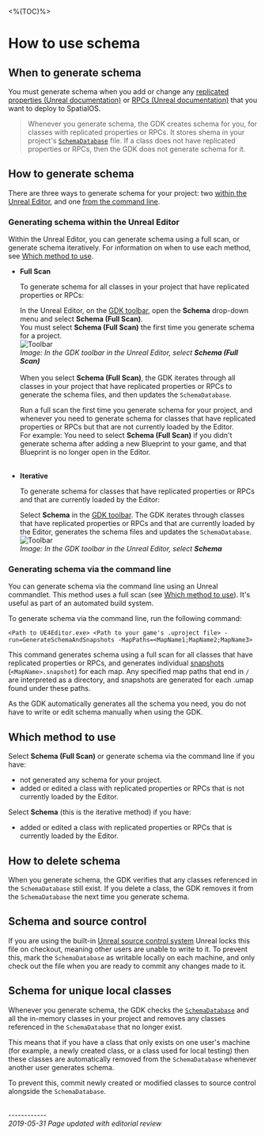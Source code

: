 <%(TOC)%>

# How to use schema

## When to generate schema

You must generate schema when you add or change any [replicated properties (Unreal documentation)](https://docs.unrealengine.com/en-US/Gameplay/Networking/Actors/Properties) or [RPCs (Unreal documentation)](https://docs.unrealengine.com/en-us/Gameplay/Networking/Actors/RPCs) that you want to deploy to SpatialOS.

> Whenever you generate schema, the GDK creates schema for you, for classes with replicated properties or RPCs. It stores shema in your project's [`SchemaDatabase`]({{urlRoot}}/content/glossary#schemadatabase) file. If a class does not have replicated properties or RPCs, then the GDK does not generate schema for it.

## How to generate schema

There are three ways to generate schema for your project: two [within the Unreal Editor](#generating-schema-within-the-unreal-editor), and one [from the command line](#generating-schema-via-the-command-line).

### Generating schema within the Unreal Editor
Within the Unreal Editor, you can generate schema using a full scan, or generate schema iteratively. For information on when to use each method, see [Which method to use](#which-method-to-use).

* **Full Scan** 

    To generate schema for all classes in your project that have replicated properties or RPCs:<br/>

    In the Unreal Editor, on the [GDK toolbar]({{urlRoot}}/content/toolbars#buttons), open the **Schema** drop-down menu and select **Schema (Full Scan)**.<br/> You must select **Schema (Full Scan)** the first time you generate schema for a project. 
    <br/> ![Toolbar]({{assetRoot}}assets/screen-grabs/toolbar/schema-button-full-scan.png)<br/>
    _Image: In the GDK toolbar in the Unreal Editor, select **Schema (Full Scan)**_<br/>
    <br/>When you select **Schema (Full Scan)**, the GDK iterates through all classes in your project that have replicated properties or RPCs to generate the schema files, and then updates the `SchemaDatabase`. <br/>

    Run a full scan the first time you generate schema for your project, and whenever you need to generate schema for classes that have replicated properties or RPCs but that are not currently loaded by the Editor.<br/>For example: You need to select **Schema (Full Scan)** if you didn't generate schema after adding a new Blueprint to your game, and that Blueprint is no longer open in the Editor.<br/><br/>

* **Iterative**

    To generate schema for classes that have replicated properties or RPCs and that are currently loaded by the Editor: <br/>

    Select **Schema** in the [GDK toolbar]({{urlRoot}}/content/toolbars#buttons). The GDK iterates through classes that have replicated properties or RPCs and that are currently loaded by the Editor, generates the schema files and updates the `SchemaDatabase`.<br/>
    ![Toolbar]({{assetRoot}}assets/screen-grabs/toolbar/schema-button.png)<br/>
    _Image: In the GDK toolbar in the Unreal Editor, select **Schema**_<br/>

### Generating schema via the command line
You can generate schema via the command line using an Unreal commandlet. This method uses a full scan (see [Which method to use](#which-method-to-use)). It's useful as part of an automated build system.

To generate schema via the command line, run the following command:

```
<Path to UE4Editor.exe> <Path to your game's .uproject file> -run=GenerateSchemaAndSnapshots -MapPaths=<MapName1;MapName2;MapName3>
```

This command generates schema using a full scan for all classes that have replicated properties or RPCs, and generates individual [snapshots]({{urlRoot}}/content/glossary#snapshot) (`<MapName>.snapshot`) for each map. Any specified map paths that end in `/` are interpreted as a directory, and snapshots are generated for each .umap found under these paths.

As the GDK automatically generates all the schema you need, you do not have to write or edit schema manually when using the GDK.

## Which method to use

Select **Schema (Full Scan)** or generate schema via the command line if you have: 

* not generated any schema for your project.
* added or edited a class with replicated properties or RPCs that is not currently loaded by the Editor.

Select **Schema** (this is the iterative method) if you have:

* added or edited a class with replicated properties or RPCs that is currently loaded by the Editor.

## How to delete schema

When you generate schema, the GDK verifies that any classes referenced in the `SchemaDatabase` still exist. If you delete a class, the GDK removes it from the `SchemaDatabase` the next time you generate schema.

## Schema and source control

If you are using the built-in [Unreal source control system](https://docs.unrealengine.com/en-US/Engine/UI/SourceControl) Unreal locks this file on checkout, meaning other users are unable to write to it. To prevent this, mark the `SchemaDatabase` as writable locally on each machine, and only check out the file when you are ready to commit any changes made to it.

## Schema for unique local classes

Whenever you generate schema, the GDK checks the [`SchemaDatabase`]({{urlRoot}}/content/glossary#schemadatabase) and all the in-memory classes in your project and removes any classes referenced in the `SchemaDatabase` that no longer exist.

This means that if you have a class that only exists on one user's machine (for example, a newly created class, or a class used for local testing) then these classes are automatically removed from the `SchemaDatabase` whenever another user generates schema.

To prevent this, commit newly created or modified classes to source control alongside the `SchemaDatabase`.

<br/>------------<br/>
_2019-05-31 Page updated with editorial review_